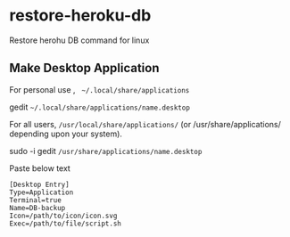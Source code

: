 # restore-heroku-db

Restore herohu DB command  for linux

## Make Desktop Application

For personal use , ` ~/.local/share/applications`

gedit `~/.local/share/applications/name.desktop`

For all users, `/usr/local/share/applications/` (or /usr/share/applications/ depending upon your system).

sudo -i gedit `/usr/share/applications/name.desktop`

Paste below text

```
[Desktop Entry]
Type=Application
Terminal=true
Name=DB-backup
Icon=/path/to/icon/icon.svg
Exec=/path/to/file/script.sh
```
